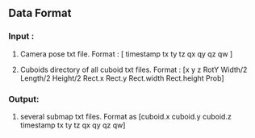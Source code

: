 ## Data Format

### Input : 
1. Camera pose txt file. Format : [ timestamp tx ty tz qx qy qz qw ]

2. Cuboids directory of all cuboid txt files. Format : [x y z RotY Width/2 Length/2 Height/2 Rect.x Rect.y Rect.width Rect.height Prob]

### Output: 
1. several submap txt files. Format as [cuboid.x cuboid.y cuboid.z timestamp tx ty tz qx qy qz qw]
